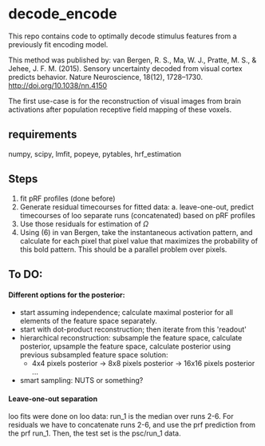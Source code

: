 # decode_encode

This repo contains code to optimally decode stimulus features from a previously fit encoding model. 

This method was published by:
van Bergen, R. S., Ma, W. J., Pratte, M. S., & Jehee, J. F. M. (2015). Sensory uncertainty decoded from visual cortex predicts behavior. Nature Neuroscience, 18(12), 1728–1730. http://doi.org/10.1038/nn.4150

The first use-case is for the reconstruction of visual images from brain activations after population receptive field mapping of these voxels. 



## requirements
numpy, scipy, lmfit, popeye, pytables, hrf_estimation


## Steps

1. fit pRF profiles (done before)
2. Generate residual timecourses for fitted data:
    a. leave-one-out, predict timecourses of loo separate runs (concatenated) based on pRF profiles
4. Use those residuals for estimation of $\Omega$
5. Using (6) in van Bergen, take the instantaneous activation pattern, and calculate for each pixel that pixel value that maximizes the probability of this bold pattern. This should be a parallel problem over pixels. 




## To DO:

#### Different options for the posterior:

- start assuming independence; calculate maximal posterior for all elements of the feature space separately.
- start with dot-product reconstruction; then iterate from this 'readout'
- hierarchical reconstruction: subsample the feature space, calculate posterior, upsample the feature space, calculate posterior using previous subsampled feature space solution:
    + 4x4 pixels posterior -> 8x8 pixels posterior -> 16x16 pixels posterior ...
- smart sampling: NUTS or something?

#### Leave-one-out separation

loo fits were done on loo data: run_1 is the median over runs 2-6. For residuals we have to concatenate runs 2-6, and use the prf prediction from the prf run_1. Then, the test set is the psc/run_1 data.




